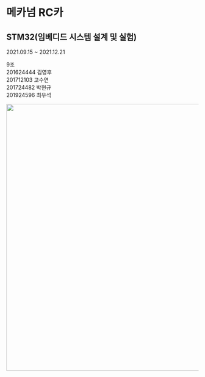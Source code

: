 # 메카넘 RC카
## STM32(임베디드 시스템 설계 및 실험)

2021.09.15 ~ 2021.12.21

9조<br>
201624444 김영후<br>
201712103 고수연<br>
201724482 박현규<br>
201924596 최우석<br>

<img src="https://user-images.githubusercontent.com/77595685/229520799-6c117709-355f-4fc6-abf6-06ffb40b7c6d.png" style="width: 700px"/>
